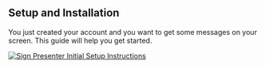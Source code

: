 ## Setup and Installation

You just created your account and you want to get some messages on your screen. This guide will help you get started.

[![Sign Presenter Initial Setup Instructions](https://img.youtube.com/vi/H-CsTizgRSU/0.jpg)](https://www.youtube.com/watch?v=H-CsTizgRSU)
